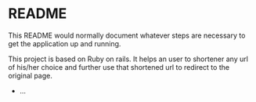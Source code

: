 # README

This README would normally document whatever steps are necessary to get the
application up and running.

This project is based on Ruby on rails. It helps an user to shortener any url of his/her choice and further use that shortened url to redirect to the original page.



* ...

